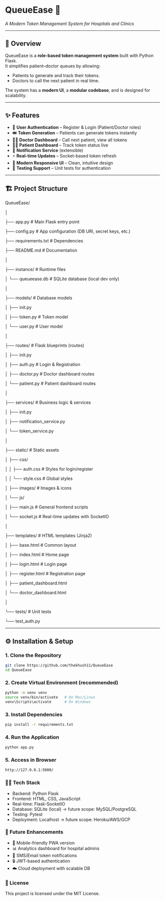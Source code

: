 # QueueEase 🚀

_A Modern Token Management System for Hospitals and Clinics_

---

## 📌 Overview

QueueEase is a **role-based token management system** built with Python Flask.  
It simplifies patient–doctor queues by allowing:

- Patients to generate and track their tokens.
- Doctors to call the next patient in real time.

The system has a **modern UI**, a **modular codebase**, and is designed for scalability.

---

## ✨ Features

- 🔑 **User Authentication** – Register & Login (Patient/Doctor roles)
- 🎟️ **Token Generation** – Patients can generate tokens instantly
- 🧑‍⚕️ **Doctor Dashboard** – Call next patient, view all tokens
- 👩‍⚕️ **Patient Dashboard** – Track token status live
- 🔔 **Notification Service** (extensible)
- ⚡ **Real-time Updates** – Socket-based token refresh
- 🎨 **Modern Responsive UI** – Clean, intuitive design
- 🧪 **Testing Support** – Unit tests for authentication

---

## 🏗️ Project Structure

QueueEase/

│

├── app.py # Main Flask entry point

├── config.py # App configuration (DB URI, secret keys, etc.)

├── requirements.txt # Dependencies

├── README.md # Documentation

│

├── instance/ # Runtime files

│ └── queueease.db # SQLite database (local dev only)

│

├── models/ # Database models

│ ├── init.py

│ ├── token.py # Token model

│ └── user.py # User model

│

├── routes/ # Flask blueprints (routes)

│ ├── init.py

│ ├── auth.py # Login & Registration

│ ├── doctor.py # Doctor dashboard routes

│ └── patient.py # Patient dashboard routes

│

├── services/ # Business logic & services

│ ├── init.py

│ ├── notification_service.py

│ └── token_service.py

│

├── static/ # Static assets

│ ├── css/

│ │ ├── auth.css # Styles for login/register

│ │ └── style.css # Global styles

│ ├── images/ # Images & icons

│ └── js/

│ ├── main.js # General frontend scripts

│ └── socket.js # Real-time updates with SocketIO

│

├── templates/ # HTML templates (Jinja2)

│ ├── base.html # Common layout

│ ├── index.html # Home page

│ ├── login.html # Login page

│ ├── register.html # Registration page

│ ├── patient_dashboard.html

│ └── doctor_dashboard.html

│

└── tests/ # Unit tests

└── test_auth.py

---

## ⚙️ Installation & Setup

### 1. Clone the Repository

```bash
git clone https://github.com/thekhush11/QueueEase
cd QueueEase
```

### 2. Create Virtual Environment (recommended)

```bash
python -m venv venv
source venv/bin/activate   # On Mac/Linux
venv\Scripts\activate      # On Windows
```

### 3. Install Dependencies

```bash
pip install -r requirements.txt
```

### 4. Run the Application

```bash
python app.py
```

### 5. Access in Browser

```bash
http://127.0.0.1:5000/
```

### 👩‍💻 Tech Stack

- Backend: Python Flask
- Frontend: HTML, CSS, JavaScript
- Real-time: Flask-SocketIO
- Database: SQLite (local) → future scope: MySQL/PostgreSQL
- Testing: Pytest
- Deployment: Localhost → future scope: Heroku/AWS/GCP

### 🚀 Future Enhancements

- 📱 Mobile-friendly PWA version
- 📊 Analytics dashboard for hospital admins
- 📩 SMS/Email token notifications
- 🔒 JWT-based authentication
- ☁️ Cloud deployment with scalable DB

### 📜 License

This project is licensed under the MIT License.

